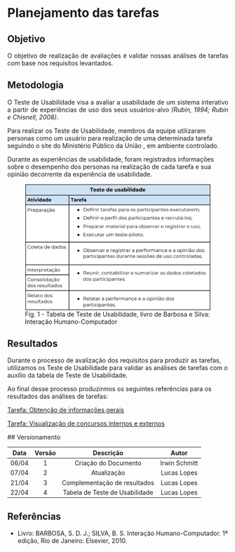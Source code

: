 # Planejamento das tarefas

## Objetivo

 <p align="justify">O objetivo de realização de avaliações é validar nossas análises de tarefas com base nos requisitos levantados.</p>

## Metodologia


<p align = "justify">O Teste de Usabilidade visa a avaliar a usabilidade de um sistema interativo a partir de experiências de uso dos seus usuários-alvo <i>(Rubin, 1994; Rubin e Chisnell, 2008)</i>. </p>

Para realizar os Teste de Usabilidade,  membros da equipe utilizaram personas como um usuário para realização de uma determinada tarefa seguindo o site do Ministério Público da União , em  ambiente controlado.

Durante as experiências de usabilidade, foram registrados informações sobre o desempenho dos personas na realização de cada tarefa e sua opinião decorrente da experiência de usabilidade.

<figure>
<img align=center width="600" src="../assets/livro/tab_teste_usabilidade.png">
<br>
<figcaption>Fig. 1 - Tabela de Teste de Usabilidade, livro de Barbosa e Silva: Interação Humano-Computador</a></figcaption>
</figure>

## Resultados 

Durante o processo de avalização dos requisitos para produzir as tarefas, utilizamos os Teste de Usabilidade para validar as análises de tarefas com o auxílio da tabela de Teste de Usabilidade.

Ao final desse processo produzirmos os seguintes referências para os resultados das análises de tarefas:



 <p><a href="/analise_tarefas/#obtencao-de-informacoes-gerais">Tarefa: Obtenção de informações gerais
</a></p> 
 <p><a href="/analise_tarefas/#visualizacao-de-concursos-internos-e-externos">Tarefa: Visualização de concursos internos e externos
</a></p> 
## Versionamento

| Data | Versão |           Descrição             |    Autor    |
|:----:|:------:|:-------------------------------:|:-----------:|
|06/04 |1     |     Criação do Documento        | Irwin Schmitt |
|07/04 |2     |     Atualização         | Lucas Lopes  |
|21/04 |3     |     Complementação de resultados         | Lucas Lopes  |
|22/04 |4    |     Tabela de Teste de Usabilidade         | Lucas Lopes  |

## Referências
- Livro: BARBOSA, S. D. J.; SILVA, B. S. Interação Humano-Computador. 1ª edição, Rio de Janeiro: Elsevier, 2010.